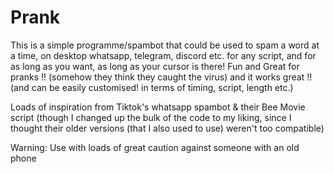 # Prank

This is a simple programme/spambot that could be used to spam a word at a time, on desktop whatsapp, telegram, discord etc. for any script, and for as long as you want, as long as your cursor is there! Fun and Great for pranks !! (somehow they think they caught the virus) and it works great !! (and can be easily customised! in terms of timing, script, length etc.)

Loads of inspiration from Tiktok's whatsapp spambot & their Bee Movie script (though I changed up the bulk of the code to my liking, since I thought their older versions (that I also used to use) weren't too compatible)

Warning: Use with loads of great caution against someone with an old phone
